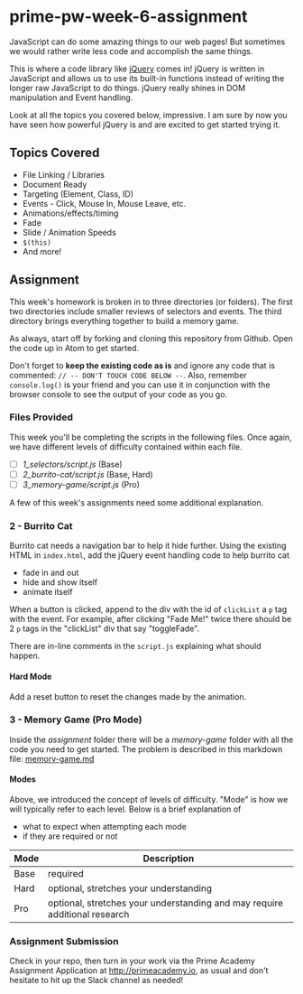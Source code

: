 # prime-pw-week-6-assignment

JavaScript can do some amazing things to our web pages! But sometimes we would rather write less code and accomplish the same things.

This is where a code library like [jQuery](http://www.jquery.com) comes in! jQuery is written in JavaScript and allows us to use its built-in functions instead of writing the longer raw  JavaScript to do things. jQuery really shines in DOM manipulation and Event handling.

Look at all the topics you covered below, impressive. I am sure by now you have seen how powerful jQuery is and are excited to get started trying it.

## Topics Covered
- File Linking / Libraries
- Document Ready
- Targeting (Element, Class, ID)
- Events - Click, Mouse In, Mouse Leave, etc.
- Animations/effects/timing
- Fade
- Slide / Animation Speeds
- `$(this)`
- And more!

## Assignment
This week's homework is broken in to three directories (or folders). The first two directories include smaller reviews of selectors and events. The third directory brings everything together to build a memory game.

As always, start off by forking and cloning this repository from Github. Open the code up in Atom to get started.

Don't forget to **keep the existing code as is** and ignore any code that is commented: `// -- DON'T TOUCH CODE BELOW --`. Also, remember `console.log()` is your friend and you can use it in conjunction with the browser console to see the output of your code as you go.

### Files Provided

This week you'll be completing the scripts in the following files. Once again, we have different levels of difficulty contained within each file.

- [ ] *1_selectors/script.js* (Base)
- [ ] *2_burrito-cat/script.js* (Base, Hard)
- [ ] *3_memory-game/script.js* (Pro)

A few of this week's assignments need some additional explanation.

### 2 - Burrito Cat

Burrito cat needs a navigation bar to help it hide further. Using the existing HTML in `index.html`, add the jQuery event handling code to help burrito cat

* fade in and out
* hide and show itself
* animate itself

When a button is clicked, append to the div with the id of `clickList` a `p` tag with the event. For example, after clicking "Fade Me!" twice there should be 2 `p` tags in the "clickList" div that say "toggleFade".

There are in-line comments in the `script.js` explaining what should happen.

#### Hard Mode
Add a reset button to reset the changes made by the animation.

### 3 - Memory Game (Pro Mode)
Inside the *assignment* folder there will be a *memory-game* folder with all the code you need to get started. The problem is described in this markdown file: [memory-game.md](assignment/memory-game/memory-game.md)

#### Modes

Above, we introduced the concept of levels of difficulty. "Mode" is how we will typically refer to each level. Below is a brief explanation of

* what to expect when attempting each mode
* if they are required or not

Mode | Description
---  | ---
Base | required 
Hard | optional, stretches your understanding
Pro  | optional, stretches your understanding and may require additional research

### Assignment Submission
Check in your repo, then turn in your work via the Prime Academy Assignment Application at http://primeacademy.io, as usual and don't hesitate to hit up the Slack channel as needed!
